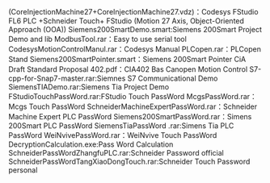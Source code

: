 (CoreInjectionMachine27+CoreInjectionMachine27.vdz)：Codesys FStudio FL6 PLC +Schneider Touch+ FStudio (Motion 27 Axis, Object-Oriented Approach (OOA))
Siemens200SmartDemo.smart:Siemens 200Smart Project Demo and lib 
ModbusTool.rar：Easy to use serial tool
CodesysMotionControlManul.rar：Codesys Manual
PLCopen.rar：PLCopen Stand
Siemens200SmartPointer.smart：Siemens 200Smart Pointer
CiA Draft Standard Proposal 402.pdf：CIA402 Bas Canopen Motion Control
S7-cpp-for-Snap7-master.rar:Siemnes S7 Communicational Demo
SiemensTIADemo.rar:Siemens Tia Project Demo
FStudioTouchPassWord.rar:FStudio Touch PassWord
McgsPassWord.rar：Mcgs Touch PassWord
SchneiderMachineExpertPassWord.rar：Schneider Machine Expert PLC PassWord
Siemens200SmartPassWord.rar：Simens 200Smart PLC PassWord
SiemensTiaPassWord .rar:Simens Tia PLC PassWord
WeiNvivePassWord.rar：WeiNvive Touch PassWord
DecryptionCalculation.exe:Pass Word Calculation
SchneiderPassWordZhangfuPLC.rar:Schneider Password official
SchneiderPassWordTangXiaoDongTouch.rar:Schneider Touch Password personal 
